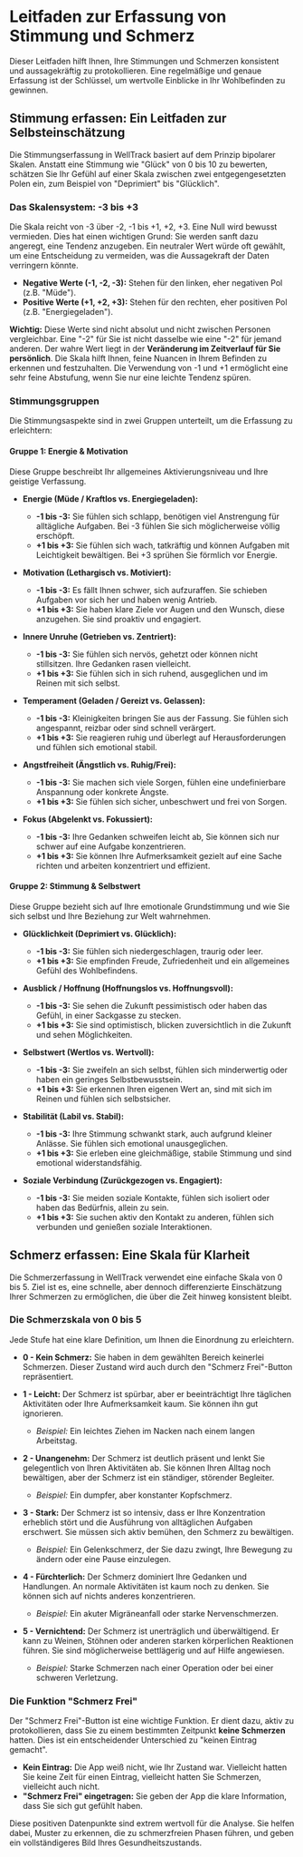 # Leitfaden zur Erfassung von Stimmung und Schmerz

Dieser Leitfaden hilft Ihnen, Ihre Stimmungen und Schmerzen konsistent und aussagekräftig zu protokollieren. Eine regelmäßige und genaue Erfassung ist der Schlüssel, um wertvolle Einblicke in Ihr Wohlbefinden zu gewinnen.

## Stimmung erfassen: Ein Leitfaden zur Selbsteinschätzung

Die Stimmungserfassung in WellTrack basiert auf dem Prinzip bipolarer Skalen. Anstatt eine Stimmung wie "Glück" von 0 bis 10 zu bewerten, schätzen Sie Ihr Gefühl auf einer Skala zwischen zwei entgegengesetzten Polen ein, zum Beispiel von "Deprimiert" bis "Glücklich".

### Das Skalensystem: -3 bis +3

Die Skala reicht von -3 über -2, -1 bis +1, +2, +3. Eine Null wird bewusst vermieden. Dies hat einen wichtigen Grund: Sie werden sanft dazu angeregt, eine Tendenz anzugeben. Ein neutraler Wert würde oft gewählt, um eine Entscheidung zu vermeiden, was die Aussagekraft der Daten verringern könnte.

- **Negative Werte (-1, -2, -3):** Stehen für den linken, eher negativen Pol (z.B. "Müde").
- **Positive Werte (+1, +2, +3):** Stehen für den rechten, eher positiven Pol (z.B. "Energiegeladen").

**Wichtig:** Diese Werte sind nicht absolut und nicht zwischen Personen vergleichbar. Eine "-2" für Sie ist nicht dasselbe wie eine "-2" für jemand anderen. Der wahre Wert liegt in der **Veränderung im Zeitverlauf für Sie persönlich**. Die Skala hilft Ihnen, feine Nuancen in Ihrem Befinden zu erkennen und festzuhalten. Die Verwendung von -1 und +1 ermöglicht eine sehr feine Abstufung, wenn Sie nur eine leichte Tendenz spüren.

### Stimmungsgruppen

Die Stimmungsaspekte sind in zwei Gruppen unterteilt, um die Erfassung zu erleichtern:

#### Gruppe 1: Energie & Motivation

Diese Gruppe beschreibt Ihr allgemeines Aktivierungsniveau und Ihre geistige Verfassung.

- **Energie (Müde / Kraftlos vs. Energiegeladen):**
    - **-1 bis -3:** Sie fühlen sich schlapp, benötigen viel Anstrengung für alltägliche Aufgaben. Bei -3 fühlen Sie sich möglicherweise völlig erschöpft.
    - **+1 bis +3:** Sie fühlen sich wach, tatkräftig und können Aufgaben mit Leichtigkeit bewältigen. Bei +3 sprühen Sie förmlich vor Energie.

- **Motivation (Lethargisch vs. Motiviert):**
    - **-1 bis -3:** Es fällt Ihnen schwer, sich aufzuraffen. Sie schieben Aufgaben vor sich her und haben wenig Antrieb.
    - **+1 bis +3:** Sie haben klare Ziele vor Augen und den Wunsch, diese anzugehen. Sie sind proaktiv und engagiert.

- **Innere Unruhe (Getrieben vs. Zentriert):**
    - **-1 bis -3:** Sie fühlen sich nervös, gehetzt oder können nicht stillsitzen. Ihre Gedanken rasen vielleicht.
    - **+1 bis +3:** Sie fühlen sich in sich ruhend, ausgeglichen und im Reinen mit sich selbst.

- **Temperament (Geladen / Gereizt vs. Gelassen):**
    - **-1 bis -3:** Kleinigkeiten bringen Sie aus der Fassung. Sie fühlen sich angespannt, reizbar oder sind schnell verärgert.
    - **+1 bis +3:** Sie reagieren ruhig und überlegt auf Herausforderungen und fühlen sich emotional stabil.

- **Angstfreiheit (Ängstlich vs. Ruhig/Frei):**
    - **-1 bis -3:** Sie machen sich viele Sorgen, fühlen eine undefinierbare Anspannung oder konkrete Ängste.
    - **+1 bis +3:** Sie fühlen sich sicher, unbeschwert und frei von Sorgen.

- **Fokus (Abgelenkt vs. Fokussiert):**
    - **-1 bis -3:** Ihre Gedanken schweifen leicht ab, Sie können sich nur schwer auf eine Aufgabe konzentrieren.
    - **+1 bis +3:** Sie können Ihre Aufmerksamkeit gezielt auf eine Sache richten und arbeiten konzentriert und effizient.

#### Gruppe 2: Stimmung & Selbstwert

Diese Gruppe bezieht sich auf Ihre emotionale Grundstimmung und wie Sie sich selbst und Ihre Beziehung zur Welt wahrnehmen.

- **Glücklichkeit (Deprimiert vs. Glücklich):**
    - **-1 bis -3:** Sie fühlen sich niedergeschlagen, traurig oder leer.
    - **+1 bis +3:** Sie empfinden Freude, Zufriedenheit und ein allgemeines Gefühl des Wohlbefindens.

- **Ausblick / Hoffnung (Hoffnungslos vs. Hoffnungsvoll):**
    - **-1 bis -3:** Sie sehen die Zukunft pessimistisch oder haben das Gefühl, in einer Sackgasse zu stecken.
    - **+1 bis +3:** Sie sind optimistisch, blicken zuversichtlich in die Zukunft und sehen Möglichkeiten.

- **Selbstwert (Wertlos vs. Wertvoll):**
    - **-1 bis -3:** Sie zweifeln an sich selbst, fühlen sich minderwertig oder haben ein geringes Selbstbewusstsein.
    - **+1 bis +3:** Sie erkennen Ihren eigenen Wert an, sind mit sich im Reinen und fühlen sich selbstsicher.

- **Stabilität (Labil vs. Stabil):**
    - **-1 bis -3:** Ihre Stimmung schwankt stark, auch aufgrund kleiner Anlässe. Sie fühlen sich emotional unausgeglichen.
    - **+1 bis +3:** Sie erleben eine gleichmäßige, stabile Stimmung und sind emotional widerstandsfähig.

- **Soziale Verbindung (Zurückgezogen vs. Engagiert):**
    - **-1 bis -3:** Sie meiden soziale Kontakte, fühlen sich isoliert oder haben das Bedürfnis, allein zu sein.
    - **+1 bis +3:** Sie suchen aktiv den Kontakt zu anderen, fühlen sich verbunden und genießen soziale Interaktionen.

## Schmerz erfassen: Eine Skala für Klarheit

Die Schmerzerfassung in WellTrack verwendet eine einfache Skala von 0 bis 5. Ziel ist es, eine schnelle, aber dennoch differenzierte Einschätzung Ihrer Schmerzen zu ermöglichen, die über die Zeit hinweg konsistent bleibt.

### Die Schmerzskala von 0 bis 5

Jede Stufe hat eine klare Definition, um Ihnen die Einordnung zu erleichtern.

- **0 - Kein Schmerz:** Sie haben in dem gewählten Bereich keinerlei Schmerzen. Dieser Zustand wird auch durch den "Schmerz Frei"-Button repräsentiert.

- **1 - Leicht:** Der Schmerz ist spürbar, aber er beeinträchtigt Ihre täglichen Aktivitäten oder Ihre Aufmerksamkeit kaum. Sie können ihn gut ignorieren.
  - *Beispiel:* Ein leichtes Ziehen im Nacken nach einem langen Arbeitstag.

- **2 - Unangenehm:** Der Schmerz ist deutlich präsent und lenkt Sie gelegentlich von Ihren Aktivitäten ab. Sie können Ihren Alltag noch bewältigen, aber der Schmerz ist ein ständiger, störender Begleiter.
  - *Beispiel:* Ein dumpfer, aber konstanter Kopfschmerz.

- **3 - Stark:** Der Schmerz ist so intensiv, dass er Ihre Konzentration erheblich stört und die Ausführung von alltäglichen Aufgaben erschwert. Sie müssen sich aktiv bemühen, den Schmerz zu bewältigen.
  - *Beispiel:* Ein Gelenkschmerz, der Sie dazu zwingt, Ihre Bewegung zu ändern oder eine Pause einzulegen.

- **4 - Fürchterlich:** Der Schmerz dominiert Ihre Gedanken und Handlungen. An normale Aktivitäten ist kaum noch zu denken. Sie können sich auf nichts anderes konzentrieren.
  - *Beispiel:* Ein akuter Migräneanfall oder starke Nervenschmerzen.

- **5 - Vernichtend:** Der Schmerz ist unerträglich und überwältigend. Er kann zu Weinen, Stöhnen oder anderen starken körperlichen Reaktionen führen. Sie sind möglicherweise bettlägerig und auf Hilfe angewiesen.
  - *Beispiel:* Starke Schmerzen nach einer Operation oder bei einer schweren Verletzung.

### Die Funktion "Schmerz Frei"

Der "Schmerz Frei"-Button ist eine wichtige Funktion. Er dient dazu, aktiv zu protokollieren, dass Sie zu einem bestimmten Zeitpunkt **keine Schmerzen** hatten. Dies ist ein entscheidender Unterschied zu "keinen Eintrag gemacht".

- **Kein Eintrag:** Die App weiß nicht, wie Ihr Zustand war. Vielleicht hatten Sie keine Zeit für einen Eintrag, vielleicht hatten Sie Schmerzen, vielleicht auch nicht.
- **"Schmerz Frei" eingetragen:** Sie geben der App die klare Information, dass Sie sich gut gefühlt haben.

Diese positiven Datenpunkte sind extrem wertvoll für die Analyse. Sie helfen dabei, Muster zu erkennen, die zu schmerzfreien Phasen führen, und geben ein vollständigeres Bild Ihres Gesundheitszustands.